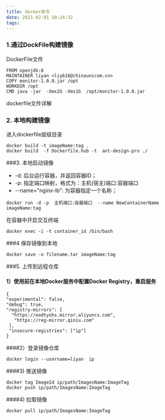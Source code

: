 ```yaml
---
title: docker命令
date: 2021-02-01 10:24:32
tags:
---
```

### 1.通过DockFile构建镜像

DockerFile文件

    FROM openjdk:8
    MAINTAINER liyan <liy616@chinaunicom.cn>
    COPY monitor-1.0.0.jar /opt
    WORKDIR /opt
    CMD java -jar  -Xmx2G -Xms1G  /opt/monitor-1.0.0.jar

 dockerfile文件详解
  
### 2. 本地构建镜像
进入dockerfile层级目录

    docker build -t imageName:tag .
    docker build  -f Dockerfile.hub -t  ant-design-pro ./

###3. 本地启动镜像

   - -d: 后台运行容器，并返回容器ID；
   - -p: 指定端口映射，格式为：主机(宿主)端口:容器端口
   - --name="nginx-lb": 为容器指定一个名称；
   
    docker run -d -p  主机端口:容器端口  --name NewContainerName  imageName:tag

   在容器中开启交互终端
   
    docker exec -i -t container_id /bin/bash

###4  保存镜像到本地

    docker save -o filename.tar imageName:tag


###5. 上传到远程仓库
   #### 1）使用前在本地Docker服务中配置Docker Registry，重启服务
    {
    "experimental": false,
    "debug": true,
    "registry-mirrors": [
      "https://eodtyohs.mirror.aliyuncs.com",
       "https://reg-mirror.qiniu.com"
     ],
     "insecure-registries": ["ip"]
    }

   ####2）登录镜像仓库
   
    docker login --username=liyan  ip

   ####3) 推送镜像
   
    docker tag ImageId ip/path/ImagesName:ImageTag
    docker push ip/path/ImagesName:ImageTag

   ####4) 拉取镜像
   
    docker pull ip/path/ImagesName:ImageTag

